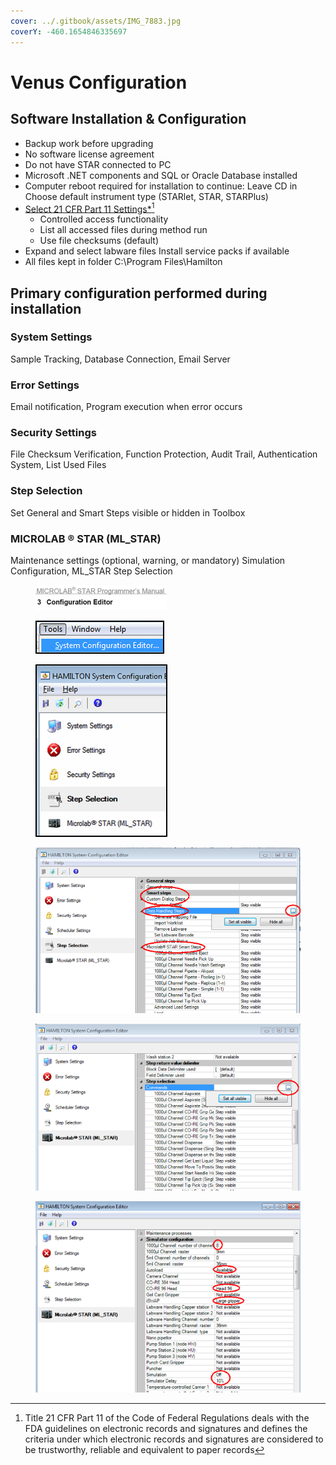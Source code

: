 ```yaml
---
cover: ../.gitbook/assets/IMG_7883.jpg
coverY: -460.1654846335697
---
```


# Venus Configuration

## Software Installation & Configuration

* Backup work before upgrading&#x20;
* No software license agreement&#x20;
* Do not have STAR connected to PC&#x20;
* Microsoft .NET components and SQL or Oracle Database installed&#x20;
* Computer reboot required for installation to continue: Leave CD in Choose default instrument type (STARlet, STAR, STARPlus)&#x20;
* [Select 21 CFR Part 11 Settings\*](#user-content-fn-1)[^1]&#x20;
  * Controlled access functionality&#x20;
  * List all accessed files during method run&#x20;
  * Use file checksums (default)&#x20;
* Expand and select labware files Install service packs if available&#x20;
* All files kept in folder C:\Program Files\Hamilton

## Primary configuration performed during installation

### System Settings

Sample Tracking, Database Connection, Email Server

### Error Settings

Email notification, Program execution when error occurs

### Security Settings

File Checksum Verification, Function Protection, Audit Trail, Authentication System, List Used Files

### Step Selection

Set General and Smart Steps visible or hidden in Toolbox

### MICROLAB ® STAR (ML\_STAR)

Maintenance settings (optional, warning, or mandatory) Simulation Configuration, ML\_STAR Step Selection



<div>

<figure><img src="../.gitbook/assets/image (217).png" alt=""><figcaption></figcaption></figure>

 

<figure><img src="../.gitbook/assets/image (218).png" alt=""><figcaption></figcaption></figure>

 

<figure><img src="../.gitbook/assets/image (219).png" alt=""><figcaption></figcaption></figure>

</div>

<figure><img src="../.gitbook/assets/image (220).png" alt=""><figcaption></figcaption></figure>

<figure><img src="../.gitbook/assets/image (221).png" alt=""><figcaption></figcaption></figure>

<figure><img src="../.gitbook/assets/image (222).png" alt=""><figcaption></figcaption></figure>

[^1]: Title 21 CFR Part 11 of the Code of Federal Regulations deals with the FDA guidelines on electronic records and signatures and defines the criteria under which electronic records and signatures are considered to be trustworthy, reliable and equivalent to paper records

